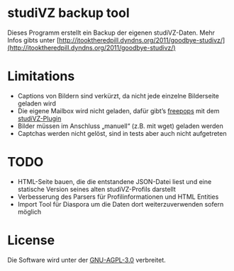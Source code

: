 studiVZ backup tool
===================

Dieses Programm erstellt ein Backup der eigenen studiVZ-Daten.
Mehr Infos gibts unter [http://itooktheredpill.dyndns.org/2011/goodbye-studivz/](http://itooktheredpill.dyndns.org/2011/goodbye-studivz/)

Limitations
===========
 * Captions von Bildern sind verkürzt, da nicht jede einzelne Bilderseite geladen wird
 * Die eigene Mailbox wird nicht geladen, dafür gibt’s [freepops](http://www.freepops.org) mit dem [studiVZ-Plugin](http://www.andremartin.de/StudiVzPlugin/)
 * Bilder müssen im Anschluss „manuell“ (z.B. mit wget) geladen werden 
 * Captchas werden nicht gelöst, sind in tests aber auch nicht aufgetreten

TODO
====
 * HTML-Seite bauen, die die entstandene JSON-Datei liest und eine statische Version seines
   alten studiVZ-Profils darstellt
 * Verbesserung des Parsers für Profilinformationen und HTML Entities
 * Import Tool für Diaspora um die Daten dort weiterzuverwenden sofern möglich

License
=======
Die Software wird unter der [GNU-AGPL-3.0](http://www.gnu.org/licenses/agpl.html) verbreitet.

